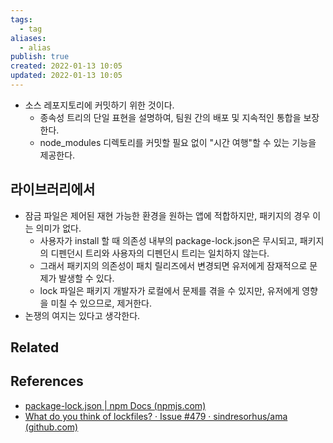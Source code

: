 ```yaml
---
tags:
  - tag
aliases:
  - alias
publish: true
created: 2022-01-13 10:05
updated: 2022-01-13 10:05
---
```


- 소스 레포지토리에 커밋하기 위한 것이다.
	- 종속성 트리의 단일 표현을 설명하여, 팀원 간의 배포 및 지속적인 통합을 보장한다.
	- node_modules 디렉토리를 커밋할 필요 없이 "시간 여행"할 수 있는 기능을 제공한다.

## 라이브러리에서

- 잠금 파일은 제어된 재현 가능한 환경을 원하는 앱에 적합하지만, 패키지의 경우 이는 의미가 없다.
	- 사용자가 install 할 때 의존성 내부의 package-lock.json은 무시되고, 패키지의 디펜던시 트리와 사용자의 디펜던시 트리는 일치하지 않는다.
	- 그래서 패키지의 의존성이 패치 릴리즈에서 변경되면 유저에게 잠재적으로 문제가 발생할 수 있다.
	- lock 파일은 패키지 개발자가 로컬에서 문제를 겪을 수 있지만, 유저에게 영향을 미칠 수 있으므로, 제거한다.
- 논쟁의 여지는 있다고 생각한다.

## Related

## References

- [package-lock.json | npm Docs (npmjs.com)](https://docs.npmjs.com/cli/v8/configuring-npm/package-lock-json)
- [What do you think of lockfiles? · Issue #479 · sindresorhus/ama (github.com)](https://github.com/sindresorhus/ama/issues/479#issuecomment-310661514)